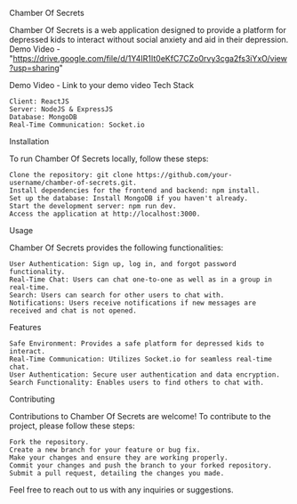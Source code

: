 Chamber Of Secrets

Chamber Of Secrets is a web application designed to provide a platform for depressed kids to interact without social anxiety and aid in their depression.
Demo Video - "https://drive.google.com/file/d/1Y4IR1It0eKfC7CZo0rvy3cga2fs3iYxO/view?usp=sharing"

Demo Video - Link to your demo video
Tech Stack

    Client: ReactJS
    Server: NodeJS & ExpressJS
    Database: MongoDB
    Real-Time Communication: Socket.io

Installation

To run Chamber Of Secrets locally, follow these steps:

    Clone the repository: git clone https://github.com/your-username/chamber-of-secrets.git.
    Install dependencies for the frontend and backend: npm install.
    Set up the database: Install MongoDB if you haven't already.
    Start the development server: npm run dev.
    Access the application at http://localhost:3000.

Usage

Chamber Of Secrets provides the following functionalities:

    User Authentication: Sign up, log in, and forgot password functionality.
    Real-Time Chat: Users can chat one-to-one as well as in a group in real-time.
    Search: Users can search for other users to chat with.
    Notifications: Users receive notifications if new messages are received and chat is not opened.

Features

    Safe Environment: Provides a safe platform for depressed kids to interact.
    Real-Time Communication: Utilizes Socket.io for seamless real-time chat.
    User Authentication: Secure user authentication and data encryption.
    Search Functionality: Enables users to find others to chat with.

Contributing

Contributions to Chamber Of Secrets are welcome! To contribute to the project, please follow these steps:

    Fork the repository.
    Create a new branch for your feature or bug fix.
    Make your changes and ensure they are working properly.
    Commit your changes and push the branch to your forked repository.
    Submit a pull request, detailing the changes you made.

Feel free to reach out to us with any inquiries or suggestions.
